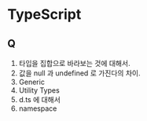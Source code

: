 # TypeScript

## Q

 1. 타입을 집합으로 바라보는 것에 대해서.
 2. 값을 null 과 undefined 로 가진다의 차이.
 3. Generic
 4. Utility Types
 5. d.ts 에 대해서
 6. namespace
